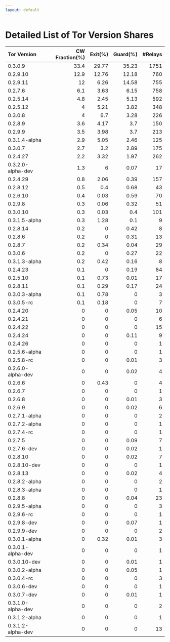 ```yaml
---
layout: default
---
```



# Detailed List of Tor Version Shares

| Tor Version       |   CW Fraction(%) |   Exit(%) |   Guard(%) |   #Relays |
|:------------------|-----------------:|----------:|-----------:|----------:|
| 0.3.0.9           |             33.4 |     29.77 |      35.23 |      1751 |
| 0.2.9.10          |             12.9 |     12.76 |      12.18 |       760 |
| 0.2.9.11          |             12   |      6.26 |      14.58 |       755 |
| 0.2.7.6           |              6.1 |      3.63 |       6.15 |       758 |
| 0.2.5.14          |              4.8 |      2.45 |       5.13 |       592 |
| 0.2.5.12          |              4   |      5.21 |       3.82 |       348 |
| 0.3.0.8           |              4   |      6.7  |       3.28 |       226 |
| 0.2.8.9           |              3.6 |      4.17 |       3.7  |       150 |
| 0.2.9.9           |              3.5 |      3.98 |       3.7  |       213 |
| 0.3.1.4-alpha     |              2.9 |      5.05 |       2.46 |       125 |
| 0.3.0.7           |              2.7 |      3.2  |       2.89 |       175 |
| 0.2.4.27          |              2.2 |      3.32 |       1.97 |       262 |
| 0.3.2.0-alpha-dev |              1.3 |      6    |       0.07 |        17 |
| 0.2.4.29          |              0.8 |      2.06 |       0.39 |       157 |
| 0.2.8.12          |              0.5 |      0.4  |       0.68 |        43 |
| 0.2.6.10          |              0.4 |      0.03 |       0.59 |        70 |
| 0.2.9.8           |              0.3 |      0.06 |       0.32 |        51 |
| 0.3.0.10          |              0.3 |      0.03 |       0.4  |       101 |
| 0.3.1.5-alpha     |              0.3 |      1.28 |       0.1  |         9 |
| 0.2.8.14          |              0.2 |      0    |       0.42 |         8 |
| 0.2.8.6           |              0.2 |      0    |       0.31 |        13 |
| 0.2.8.7           |              0.2 |      0.34 |       0.04 |        29 |
| 0.3.0.6           |              0.2 |      0    |       0.27 |        22 |
| 0.3.1.3-alpha     |              0.2 |      0.42 |       0.16 |         8 |
| 0.2.4.23          |              0.1 |      0    |       0.19 |        84 |
| 0.2.5.10          |              0.1 |      0.73 |       0.01 |        17 |
| 0.2.8.11          |              0.1 |      0.29 |       0.17 |        24 |
| 0.3.0.3-alpha     |              0.1 |      0.78 |       0    |         3 |
| 0.3.0.5-rc        |              0.1 |      0.18 |       0    |         7 |
| 0.2.4.20          |              0   |      0    |       0.05 |        10 |
| 0.2.4.21          |              0   |      0    |       0    |         6 |
| 0.2.4.22          |              0   |      0    |       0    |        15 |
| 0.2.4.24          |              0   |      0    |       0.11 |         9 |
| 0.2.4.26          |              0   |      0    |       0    |         1 |
| 0.2.5.6-alpha     |              0   |      0    |       0    |         1 |
| 0.2.5.8-rc        |              0   |      0    |       0.01 |         3 |
| 0.2.6.0-alpha-dev |              0   |      0    |       0.02 |         4 |
| 0.2.6.6           |              0   |      0.43 |       0    |         4 |
| 0.2.6.7           |              0   |      0    |       0    |         1 |
| 0.2.6.8           |              0   |      0    |       0.01 |         3 |
| 0.2.6.9           |              0   |      0    |       0.02 |         6 |
| 0.2.7.1-alpha     |              0   |      0    |       0    |         2 |
| 0.2.7.2-alpha     |              0   |      0    |       0    |         1 |
| 0.2.7.4-rc        |              0   |      0    |       0    |         1 |
| 0.2.7.5           |              0   |      0    |       0.09 |         7 |
| 0.2.7.6-dev       |              0   |      0    |       0.02 |         1 |
| 0.2.8.10          |              0   |      0    |       0.02 |         7 |
| 0.2.8.10-dev      |              0   |      0    |       0    |         1 |
| 0.2.8.13          |              0   |      0    |       0.02 |         4 |
| 0.2.8.2-alpha     |              0   |      0    |       0    |         2 |
| 0.2.8.3-alpha     |              0   |      0    |       0    |         1 |
| 0.2.8.8           |              0   |      0    |       0.04 |        23 |
| 0.2.9.5-alpha     |              0   |      0    |       0    |         3 |
| 0.2.9.6-rc        |              0   |      0    |       0    |         1 |
| 0.2.9.8-dev       |              0   |      0    |       0.07 |         1 |
| 0.2.9.9-dev       |              0   |      0    |       0    |         2 |
| 0.3.0.1-alpha     |              0   |      0.32 |       0.01 |         3 |
| 0.3.0.1-alpha-dev |              0   |      0    |       0    |         1 |
| 0.3.0.10-dev      |              0   |      0    |       0.01 |         1 |
| 0.3.0.2-alpha     |              0   |      0    |       0.05 |         1 |
| 0.3.0.4-rc        |              0   |      0    |       0    |         3 |
| 0.3.0.6-dev       |              0   |      0    |       0    |         1 |
| 0.3.0.7-dev       |              0   |      0    |       0.01 |         1 |
| 0.3.1.0-alpha-dev |              0   |      0    |       0    |         2 |
| 0.3.1.2-alpha     |              0   |      0    |       0    |         1 |
| 0.3.1.2-alpha-dev |              0   |      0    |       0    |        13 |